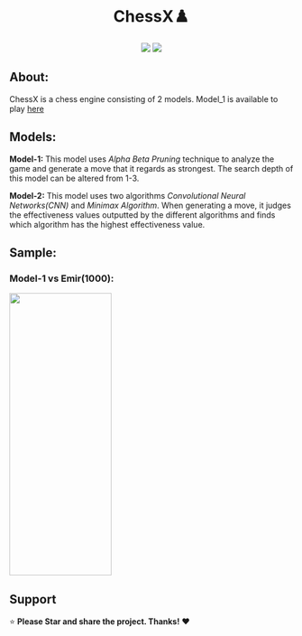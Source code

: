 <div align="center"> 
  <h1><strong>ChessX♟️</strong></h1>



   

 
</div>
<div align="center"> 
  <img src="https://img.shields.io/badge/python-3670A0?style=for-the-badge&logo=python&logoColor=ffdd54">
  <img src="https://img.shields.io/badge/JavaScript-F7DF1E?style=for-the-badge&logo=javascript&logoColor=black">
  
 
 </div> 

## About:
ChessX is a chess engine consisting of 2 models. Model_1 is available to play 
<a href="https://chesx.netlify.app/">here</a>



## Models:
**Model-1:** This model uses *Alpha Beta Pruning* technique to analyze the game and generate a move that it regards as strongest. The search depth of this model can be altered from 1-3.

**Model-2:** This model uses two algorithms *Convolutional Neural Networks(CNN)* and *Minimax Algorithm*. When generating a move, it judges the effectiveness values outputted by the different algorithms and finds which algorithm has the highest effectiveness value.




## Sample:
<div align="left"> 
<h3>Model-1 vs Emir(1000):</h3>
<img src="https://github.com/TheHarshal30/ChessX/blob/main/res/ezgif-4-43e4ce0adb.gif" width=60% height=500>

## Support
⭐ **Please Star  and share the project. Thanks!** ❤️ 
